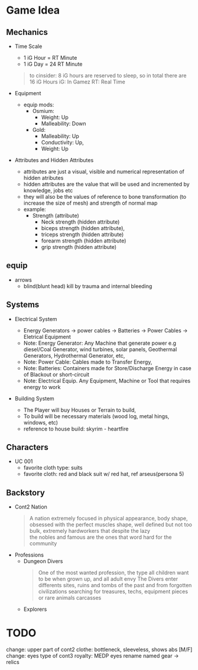 # Game Idea
## Mechanics
* Time Scale
    * 1 iG Hour = RT Minute
    * 1 iG Day = 24 RT Minute
    > to cinsider: 8 iG hours are reserved to sleep, so in total there are 16 iG Hours
    > iG: In Gamez RT: Real Time
* Equipment
    * equip mods:
        * Osmium:
            * Weight: Up
            * Malleability: Down
        * Gold:
            * Malleability: Up
            * Conductivity: Up,
            * Weight: Up

* Attributes and Hidden Attributes
    * attributes are just a visual, visible and numerical representation of hidden atributes
    * hidden attributes are the value that will be used and incremented by knowledge, jobs etc
    * they will also be the values of reference to bone transformation (to increase the size of mesh) and strength of normal map
    * example:
        * Strength (attribute)
           * Neck strength (hidden attribute)
           * biceps strength (hidden attribute),
           * triceps strength (hidden attribute)
           * forearm strength (hidden attribute)
           * grip strength (hidden attribute)
           
## equip
* arrows
    * blind(blunt head) kill by trauma and internal bleeding 
## Systems
* Electrical System
    * Energy Generators -> power cables -> Batteries -> Power Cables -> Eletrical Equipment
    * Note: Energy Generator: Any Machine that generate power e.g diesel/Coal Generator, wind turbines, solar panels, Geothermal Generators, Hydrothermal Generator, etc,
    * Note: Power Cable: Cables made to Transfer Energy,
    * Note: Batteries: Containers made for Store/Discharge Energy in case of Blackout or short-circuit 
    * Note: Electrical Equip. Any Equipment, Machine or Tool that requires energy to work

* Building System
    * The Player will buy Houses or Terrain to build, 
    * To build will be necessary materials (wood log, metal hings, windows, etc)
    * reference to house build: skyrim - heartfire 
    
## Characters
* UC 001
    * favorite cloth type: suits
    * favorite cloth: red and black suit w/ red hat, ref arseus(persona 5)
    
## Backstory
* Cont2 Nation
    > A nation extremely focused in physical appearance, body shape, obsessed with 
    > the perfect muscles shape, well defined but not too bulk,
    > extremely hardworkers that despite the lazy    
    > the nobles and famous are the ones that word hard for the community 
* Professions
    * Dungeon Divers
        > One of the most wanted profession, the type all children want to be when grown up, and all adult envy
        > The Divers enter differents sites, ruins and tombs of the past and from forgotten civilizations searching 
        > for treasures, techs, equipment pieces or rare animals carcasses 
    * Explorers
        > 

# TODO
change: upper part of cont2 clothe:
    bottleneck, sleeveless, shows abs [M/F]
change: eyes type of cont3 royalty:
    MEDP eyes
rename named gear -> relics 